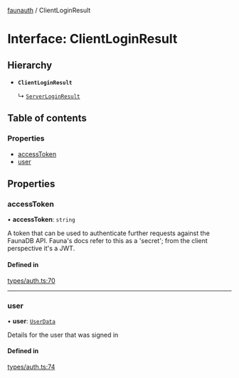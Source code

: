 [faunauth](../index.md) / ClientLoginResult

# Interface: ClientLoginResult

## Hierarchy

- **`ClientLoginResult`**

  ↳ [`ServerLoginResult`](ServerLoginResult.md)

## Table of contents

### Properties

- [accessToken](ClientLoginResult.md#accesstoken)
- [user](ClientLoginResult.md#user)

## Properties

### accessToken

• **accessToken**: `string`

A token that can be used to authenticate further requests against the FaunaDB API. Fauna's
docs refer to this as a 'secret'; from the client perspective it's a JWT.

#### Defined in

[types/auth.ts:70](https://github.com/alexnitta/faunauth/blob/31b65b8/src/types/auth.ts#L70)

___

### user

• **user**: [`UserData`](UserData.md)

Details for the user that was signed in

#### Defined in

[types/auth.ts:74](https://github.com/alexnitta/faunauth/blob/31b65b8/src/types/auth.ts#L74)
